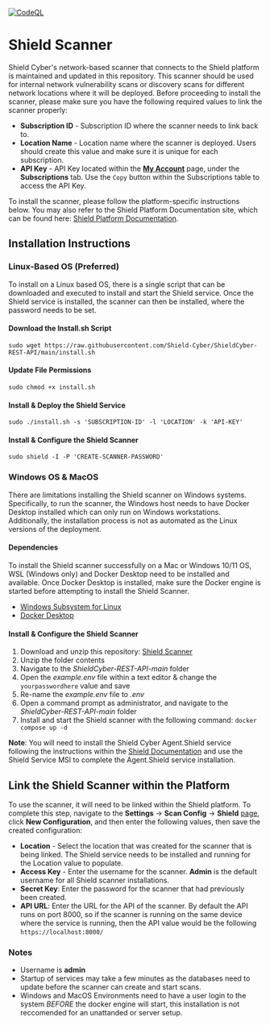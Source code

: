 [![CodeQL](https://github.com/Shield-Cyber/ShieldCyber-REST-API/actions/workflows/codeql.yml/badge.svg)](https://github.com/Shield-Cyber/ShieldCyber-REST-API/actions/workflows/codeql.yml)

# Shield Scanner

Shield Cyber's network-based scanner that connects to the Shield platform is maintained and updated in this repository.  This scanner should be used for internal network vulnerability scans or discovery scans for different network locations where it will be deployed.  Before proceeding to install the scanner, please make sure you have the following required values to link the scanner properly:
  - **Subscription ID** - Subscription ID where the scanner needs to link back to.
  - **Location Name** - Location name where the scanner is deployed. Users should create this value and make sure it is unique for each subscription.
  - **API Key** - API Key located within the [**My Account**](https://platform.shieldcyber.io/account) page, under the **Subscriptions** tab.  Use the `Copy` button within the Subscriptions table to access the API Key.

To install the scanner, please follow the platform-specific instructions below.  You may also refer to the Shield Platform Documentation site, which can be found here: [Shield Platform Documentation](https://docs.shieldcyber.io).

## Installation Instructions

### Linux-Based OS (Preferred)
To install on a Linux based OS, there is a single script that can be downloaded and executed to install and start the Shield service.  Once the Shield service is installed, the scanner can then be installed, where the password needs to be set.

#### Download the Install.sh Script

`sudo wget https://raw.githubusercontent.com/Shield-Cyber/ShieldCyber-REST-API/main/install.sh`


#### Update File Permissions

`sudo chmod +x install.sh`

#### Install & Deploy the Shield Service

`sudo ./install.sh -s 'SUBSCRIPTION-ID' -l 'LOCATION' -k 'API-KEY'`

#### Install & Configure the Shield Scanner

`sudo shield -I -P 'CREATE-SCANNER-PASSWORD'`

### Windows OS & MacOS

There are limitations installing the Shield scanner on Windows systems.  Specifically, to run the scanner, the Windows host needs to have Docker Desktop installed which can only run on Windows workstations.  Additionally, the installation process is not as automated as the Linux versions of the deployment.

#### Dependencies

To install the Shield scanner successfully on a Mac or Windows 10/11 OS, WSL (Windows only) and Docker Desktop need to be installed and available.  Once Docker Desktop is installed, make sure the Docker engine is started before attempting to install the Shield Scanner.

- [Windows Subsystem for Linux](https://learn.microsoft.com/en-us/windows/wsl/install)
- [Docker Desktop](https://www.docker.com/products/docker-desktop/)

#### Install & Configure the Shield Scanner

1. Download and unzip this repository: [Shield Scanner](https://github.com/Shield-Cyber/ShieldCyber-REST-API/archive/refs/heads/main.zip)
2. Unzip the folder contents
3. Navigate to the *ShieldCyber-REST-API-main* folder
4. Open the *example.env* file within a text editor & change the `yourpasswordhere` value and save
5. Re-name the *example.env* file to *.env*
6. Open a command prompt as administrator, and navigate to the *ShieldCyber-REST-API-main* folder
7. Install and start the Shield scanner with the following command: `docker compose up -d`

**Note**: You will need to install the Shield Cyber Agent.Shield service following the instructions within the [Shield Documentation](https://docs.shieldcyber.io/docs/deployment/network-scans.html) and use the Shield Service MSI to complete the Agent.Shield service installation.

## Link the Shield Scanner within the Platform
To use the scanner, it will need to be linked within the Shield platform.  To complete this step, navigate to the **Settings** -> **Scan Config** -> **Shield** [page](https://platform.shieldcyber.io/settings), click **New Configuration**, and then enter the following values, then save the created configuration:
  - **Location** - Select the location that was created for the scanner that is being linked.  The Shield service needs to be installed and running for the Location value to populate.
  - **Access Key** - Enter the username for the scanner.  **Admin** is the default username for all Shield scanner installations.
  - **Secret Key**: Enter the password for the scanner that had previously been created.
  - **API URL**: Enter the URL for the API of the scanner.  By default the API runs on port 8000, so if the scanner is running on the same device where the service is running, then the API value would be the following `https://localhost:8000/`

### Notes
- Username is **admin**
- Startup of services may take a few minutes as the databases need to update before the scanner can create and start scans.
- Windows and MacOS Environments need to have a user login to the system _BEFORE_ the docker engine will start, this installation is not reccomended for an unattanded or server setup.

